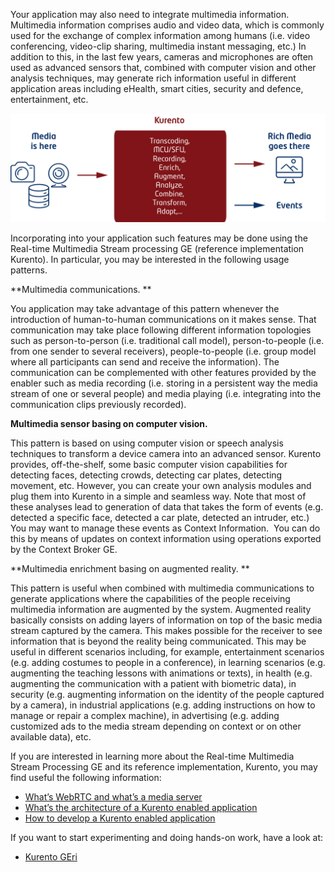 Your application may also need to integrate multimedia information. Multimedia
information comprises audio and video data, which is commonly used for the
exchange of complex information among humans (i.e. video conferencing,
video-clip sharing, multimedia instant messaging, etc.) In addition to this, in
the last few years, cameras and microphones are often used as advanced sensors
that, combined with computer vision and other analysis techniques, may generate
rich information useful in different application areas including eHealth, smart
cities, security and defence, entertainment, etc.

[![4](images/4.png)](images/4.png)

Incorporating into your application such features may be done using the
Real-time Multimedia Stream processing GE (reference implementation Kurento). In
particular, you may be interested in the following usage patterns.

**Multimedia communications. **

You application may take advantage of this pattern whenever the introduction of
human-to-human communications on it makes sense. That communication may take
place following different information topologies such as person-to-person (i.e.
traditional call model), person-to-people (i.e. from one sender to several
receivers), people-to-people (i.e. group model where all participants can send
and receive the information). The communication can be complemented with other
features provided by the enabler such as media recording (i.e. storing in a
persistent way the media stream of one or several people) and media playing
(i.e. integrating into the communication clips previously recorded).

**Multimedia sensor basing on computer vision.**

This pattern is based on using computer vision or speech analysis techniques to
transform a device camera into an advanced sensor. Kurento provides,
off-the-shelf, some basic computer vision capabilities for detecting faces,
detecting crowds, detecting car plates, detecting movement, etc. However, you
can create your own analysis modules and plug them into Kurento in a simple and
seamless way. Note that most of these analyses lead to generation of data that
takes the form of events (e.g. detected a specific face, detected a car plate,
detected an intruder, etc.) You may want to manage these events as Context
Information.  You can do this by means of updates on context information using
operations exported by the Context Broker GE.

**Multimedia enrichment basing on augmented reality. **

This pattern is useful when combined with multimedia communications to generate
applications where the capabilities of the people receiving multimedia
information are augmented by the system. Augmented reality basically consists on
adding layers of information on top of the basic media stream captured by the
camera. This makes possible for the receiver to see information that is beyond
the reality being communicated. This may be useful in different scenarios
including, for example, entertainment scenarios (e.g. adding costumes to people
in a conference), in learning scenarios (e.g. augmenting the teaching lessons
with animations or texts), in health (e.g. augmenting the communication with a
patient with biometric data), in security (e.g. augmenting information on the
identity of the people captured by a camera), in industrial applications (e.g.
adding instructions on how to manage or repair a complex machine), in
advertising (e.g. adding customized ads to the media stream depending on context
or on other available data), etc.

If you are interested in learning more about the Real-time Multimedia Stream
Processing GE and its reference implementation, Kurento, you may find useful the
following information:

-   [What’s WebRTC and what’s a media server](/real-time-processing-of-media-streams/whats-webrtc-and-whats-a-media-server/)
-   [What’s the architecture of a Kurento enabled application](/real-time-processing-of-media-streams/whats-the-architecture-of-a-kurento-enabled-application/)
-   [How to develop a Kurento enabled application](/real-time-processing-of-media-streams/how-to-develop-a-kurento-enabled-application/)

If you want to start experimenting and doing hands-on work, have a look at:

-   [Kurento GEri](https://github.com/Kurento/kurento-media-server)
